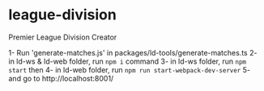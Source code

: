 # league-division


Premier League Division Creator 

1- Run 'generate-matches.js' in packages/ld-tools/generate-matches.ts
2- in ld-ws & ld-web folder, run `npm i` command
3- in ld-ws folder, run `npm start` then 
4- in ld-web folder, run `npm run start-webpack-dev-server`
5- and go to http://localhost:8001/
